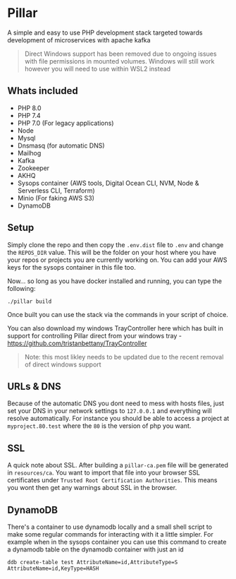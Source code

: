 # Pillar

A simple and easy to use PHP development stack targeted towards development of microservices with apache kafka

> Direct Windows support has been removed due to ongoing issues with file permissions in mounted volumes. Windows will still work however you will need to use within WSL2 instead

## Whats included

- PHP 8.0
- PHP 7.4
- PHP 7.0 (For legacy applications)
- Node
- Mysql
- Dnsmasq (for automatic DNS)
- Mailhog
- Kafka
- Zookeeper
- AKHQ
- Sysops container (AWS tools, Digital Ocean CLI, NVM, Node & Serverless CLI, Terraform)
- Minio (For faking AWS S3)
- DynamoDB

## Setup

Simply clone the repo and then copy the `.env.dist` file to `.env` and change the `REPOS_DIR` value. This will be the 
folder on your host where you have your repos or projects you are currently working on. You can add your AWS keys for the sysops container in this file too. 

Now... so long as you have docker installed and running, you can type the following:

```
./pillar build
```

Once built you can use the stack via the commands in your script of choice. 

You can also download my windows TrayController here which has built in support for controlling Pillar direct from your windows tray - https://github.com/tristanbettany/TrayController

> Note: this most likley needs to be updated due to the recent removal of direct windows support

## URLs & DNS

Because of the automatic DNS you dont need to mess with hosts files, just set your DNS in your network settings to 
`127.0.0.1` and everything will resolve automatically. For instance you should be able to access a project at `myproject.80.test`
where the `80` is the version of php you want.

## SSL

A quick note about SSL. After building a `pillar-ca.pem` file will be generated in `resources/ca`. You want to import that 
file into your browser SSL certificates under `Trusted Root Certification Authorities`. This means you wont then get any warnings
about SSL in the browser.

## DynamoDB

There's a container to use dynamodb locally and a small shell script to make some regular commands for interacting with it a little simpler. For example when in the sysops container you can use this command to create a dynamodb table on the dynamodb container with just an id

```
ddb create-table test AttributeName=id,AttributeType=S AttributeName=id,KeyType=HASH
```